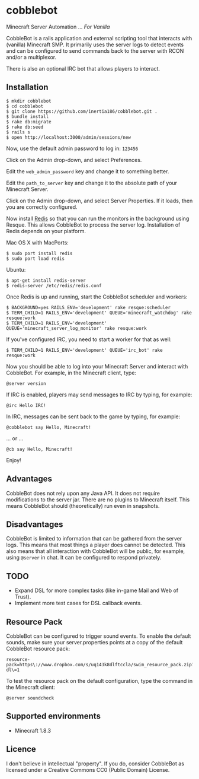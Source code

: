 cobblebot
=========

Minecraft Server Automation ... *For Vanilla*

CobbleBot is a rails application and external scripting tool that interacts with (vanilla) Minecraft SMP.  It primarily uses the server logs to detect events and can be configured to send commands back to the server with RCON and/or a multiplexor.

There is also an optional IRC bot that allows players to interact.

## Installation

    $ mkdir cobblebot
    $ cd cobblebot
    $ git clone https://github.com/inertia186/cobblebot.git .
    $ bundle install
    $ rake db:migrate
    $ rake db:seed
    $ rails s
    $ open http://localhost:3000/admin/sessions/new

Now, use the default admin password to log in: `123456`

Click on the Admin drop-down, and select Preferences.

Edit the `web_admin_password` key and change it to something better.

Edit the `path_to_server` key and change it to the absolute path of your Minecraft Server.

Click on the Admin drop-down, and select Server Properties.  If it loads, then you are correctly configured.

Now install [Redis](http://redis.io/) so that you can run the monitors in the background using Resque.  This allows CobbleBot to process the server log.  Installation of Redis depends on your platform.

Mac OS X with MacPorts:

    $ sudo port install redis
    $ sudo port load redis

Ubuntu:

    $ apt-get install redis-server
    $ redis-server /etc/redis/redis.conf

Once Redis is up and running, start the CobbleBot scheduler and workers:

    $ BACKGROUND=yes RAILS_ENV='development' rake resque:scheduler
    $ TERM_CHILD=1 RAILS_ENV='development' QUEUE='minecraft_watchdog' rake resque:work
    $ TERM_CHILD=1 RAILS_ENV='development' QUEUE='minecraft_server_log_monitor' rake resque:work

If you've configured IRC, you need to start a worker for that as well:

    $ TERM_CHILD=1 RAILS_ENV='development' QUEUE='irc_bot' rake resque:work

Now you should be able to log into your Minecraft Server and interact with CobbleBot.  For example, in the Minecraft client, type:

```
@server version
```

If IRC is enabled, players may send messages to IRC by typing, for example:

```
@irc Hello IRC!
```

In IRC, messages can be sent back to the game by typing, for example:

```
@cobblebot say Hello, Minecraft!
```

... or ...

```
@cb say Hello, Minecraft!
```


Enjoy!

## Advantages

CobbleBot does not rely upon any Java API.  It does not require modifications to the server jar.  There are no plugins to Minecraft itself.  This means CobbleBot should (theoretically) run even in snapshots.

## Disadvantages

CobbleBot is limited to information that can be gathered from the server logs.  This means that most things a player does cannot be detected.  This also means that all interaction with CobbleBot will be public, for example, using `@server` in chat.  It can be configured to respond privately.

## TODO

  * Expand DSL for more complex tasks (like in-game Mail and Web of Trust).
  * Implement more test cases for DSL callback events.

## Resource Pack

CobbleBot can be configured to trigger sound events.  To enable the default sounds, make sure your server.properties points at a copy of the default CobbleBot resource pack:

```
resource-pack=https\://www.dropbox.com/s/uq143k8dlftccla/swim_resource_pack.zip?dl\=1
```

To test the resource pack on the default configuration, type the command in the Minecraft client:

```
@server soundcheck
```

## Supported environments

* Minecraft 1.8.3

## Licence

I don't believe in intellectual "property".  If you do, consider CobbleBot as licensed under a Creative Commons CC0 (Public Domain) License.
